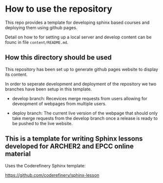 # How to use the repository

This repo provides a template for developing sphinx based courses and deploying them using github pages.

Detail on how to for setting up a local server and develop content can be founc in file `content/README.md`.

## How this directory should be used

This repository has been set up to generate github pages website to display its content.

In order to seperate development and deployment of the repository we two branches have been setup in this template.

- develop branch: Recevices merge requests from users allowing for deveopment of webpages from multiple users.

- deploy branch: The current live version of the webpage that should only take merge requests from the develop branch once a release is ready to be pushed to the live website.


## This is a template for writing Sphinx lessons developed for ARCHER2 and EPCC online material

Uses the Coderefinery Sphinx template:

https://github.com/coderefinery/sphinx-lesson
